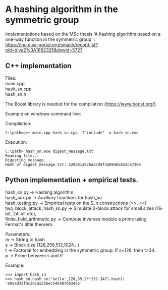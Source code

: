 # A hashing algorithm in the symmetric group

Implementations based on the MSc thesis 'A hashing algorithm based on a one-way function in the symmetric group' :      
https://lnu.diva-portal.org/smash/record.jsf?pid=diva2%3A1662325&dswid=5727

## C++ implementation
  
  Files:  
  main.cpp  
  hash_sn.cpp  
  hash_sn.h  
  
  The Boost library is needed for the compilation (https://www.boost.org/).
  
  Example on windows command line:  
  
  Compilation: 
  
  ```
  C:\path>g++ main.cpp hash_sn.cpp -I"include" -o hash_sn.exe  
  ```
  Execution:  
  
  ```
  C:\path> hash_sn.exe digest_message.txt  
  Reading file...  
  Digesting message...  
  Hash of digest_message.txt: 528a81a97baa7d4f4a08465852ce7369  
  ``` 
  
## Python implementation + empirical tests.
  
  hash_sn.py                  -> Hashing algorithm    
  hash_aux.py                 -> Auxiliary functions for hash_sn  
  hash_testing.py             -> Empirical tests on the S_n constructions (>>, <<)  
  two_block_attack_hash_sn.py -> Simulate 2-block attack for small sizes (16-bit, 24-bit etc),  
  finite_field_arithmetic.py  -> Compute inverses modulo a prime using Fermat's little theorem.  
  
  Parameters:  
  m -> String to hash  
  s -> Block size (128,256,512,1024...)  
  t -> Factorial for embedding in the symmetric group. If s=128, then t>34.  
  p -> Prime between s and t!.    

  Example:  
  ```
  >>> import hash_sn  
  >>> hash_sn.hash_sn('hello',128,35,2**132-347).hash()  
  'e9aad33fac20ca525bec545487db3456' 
  ```

